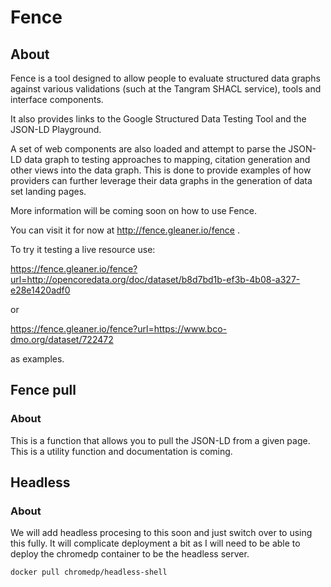 # Fence

## About

Fence is a tool designed to allow people to evaluate structured data graphs against various validations (such at the Tangram SHACL service), tools and interface components.

It also provides links to the Google Structured Data Testing Tool and the JSON-LD Playground.  

A set of web components are also loaded and attempt to parse the JSON-LD data graph to testing approaches to mapping, citation generation and other views into the data graph.   This is done to provide examples of how providers can further leverage their data graphs in the generation of data set landing pages.

More information will be coming soon on how to use Fence.  

You can visit it for now at http://fence.gleaner.io/fence .

To try it testing a live resource use:


https://fence.gleaner.io/fence?url=http://opencoredata.org/doc/dataset/b8d7bd1b-ef3b-4b08-a327-e28e1420adf0 

or 

https://fence.gleaner.io/fence?url=https://www.bco-dmo.org/dataset/722472 

as examples.  

## Fence pull

### About

This is a function that allows you to pull the JSON-LD from a given page.  This
is a utility function and documentation is coming.  

## Headless 

### About

We will add headless procesing to this soon and just switch over to using this
fully.  It will complicate deployment a bit as I will need to be able to deploy
the chromedp container to be the headless server.   

```
docker pull chromedp/headless-shell
```



